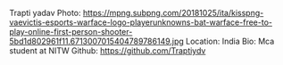 Trapti yadav
Photo: https://mpng.subpng.com/20181025/ita/kisspng-vaevictis-esports-warface-logo-playerunknowns-bat-warface-free-to-play-online-first-person-shooter-5bd1d802961f11.6713007015404789786149.jpg
Location: India
Bio: Mca student at NITW
Github: https://github.com/Traptiydv
